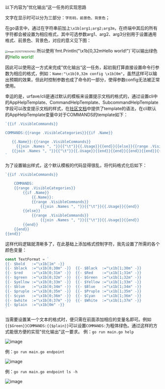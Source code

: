 以下内容为”优化输出“这一任务的实现思路

文字在显示时可以分为三部分：`字形码，前景色、背景色`；

在go语言中，通过在字符串前加上`\x1b[arg1;arg2;arg3m`，在终端中其后的所有字符都会被设置为相应格式，其中可选参数arg1、arg2、arg3分别用于设置通用格式、前景色、背景色，对应的意义见下图：

<img src="https://user-images.githubusercontent.com/52828870/125442080-057ca057-d66a-441a-ac23-7a904431083f.png" alt="image-20210713182547452" style="zoom:50%;" />
所以使用`fmt.Println("\x1b[0,32mHello world!")`可以输出绿色的<font color='green'>Hello world!</font> 

因此可以使用这一方式来完成”优化输出“这一任务，起初我打算直接设置命令行参数为相应的格式，例如：`Name:"\x1b[0,32m config \x1b[0m"`，虽然这样可以输出预期的效果，但此时控制参数也成了命令的一部分，使得参数config无法被正常使用。

幸运的是，urfave/cli是通过默认的模板来设置提示文档的格式的，通过设置cli中的AppHelpTemplate、CommandHelpTemplate、SubcommandHelpTemplate字段可以改变提示文档的样式，在[社区文档](https://pkg.go.dev/text/template)中提供了template的语法，在cli默认的AppHelpTemplate变量中对于COMMANDS的template如下：

```go
`{{if .VisibleCommands}}

COMMANDS:{{range .VisibleCategories}}{{if .Name}}

   {{.Name}}:{{range .VisibleCommands}}
     {{join .Names ", "}}{{"\t"}}{{.Usage}}{{end}}{{else}}{{range .VisibleCommands}}
   {{join .Names ", "}}{{"\t"}}{{.Usage}}{{end}}{{end}}{{end}}{{end}}{{if .VisibleFlags}}
`
```

为了设置输出样式，这个默认模板的代码显得很乱，将代码格式化后如下：

```go
`{{if .VisibleCommands}}

	COMMANDS:
	{{range .VisibleCategories}}
		{{if .Name}}
   			{{.Name}}:
   			{{range .VisibleCommands}}
     			{{join .Names ", "}}{{"\t"}}{{.Usage}}{{end}}
     	{{else}}
     		{{range .VisibleCommands}}
   				{{join .Names ", "}}{{"\t"}}{{.Usage}}{{end}}
   		{{end}}
   	{{end}}
{{end}}`
```

这样代码逻辑就清晰多了，在此基础上添加格式控制字符，我先设置了所需的各个颜色变量：

```go
const TextFormat = `
{{- $bold	:="\x1b[1m" -}}
{{- $black	:="\x1b[0;30m" -}}	{{- $Black	:="\x1b[1;30m" -}}	
{{- $red	:="\x1b[0;31m" -}}	{{- $Red	:="\x1b[1;31m" -}}
{{- $green	:="\x1b[0;32m" -}}	{{- $Green	:="\x1b[1;32m" -}}
{{- $yellow	:="\x1b[0;33m" -}}	{{- $Yellow	:="\x1b[1;33m" -}}
{{- $blue	:="\x1b[0;34m" -}}	{{- $Blue	:="\x1b[1;34m" -}}
{{- $pruple	:="\x1b[0;35m" -}}	{{- $Pruple	:="\x1b[1;35m" -}}
{{- $cyan	:="\x1b[0;36m" -}}	{{- $Cyan	:="\x1b[1;36m" -}}
{{- $white	:="\x1b[0;37m" -}}	{{- $White	:="\x1b[1;37m" -}}
{{- $plain	:="\x1b[0m" -}}
`
```

当需要设置某一个文本的格式时，便只需在前面添加相应的变量名即可。例如`{{$Green}}COMMANDS:{{$plain}}`可以设置`COMMANDS:`为粗体绿色。通过这样的方式能很方便的实现"优化输出"这一要求。
例：`go run main.go help`

![image](https://user-images.githubusercontent.com/52828870/125442343-dc8b26f8-8e3d-4add-a539-a59fb7726440.png)

例：`go run main.go endpoint`

![image](https://user-images.githubusercontent.com/52828870/125442418-3dcc3a74-c12c-474e-b15a-e22a3b211602.png)

例：`go run main.go endpoint ls -h`

![image](https://user-images.githubusercontent.com/52828870/125442467-490d0e11-2f60-4909-a58d-f16c22ff876d.png)


